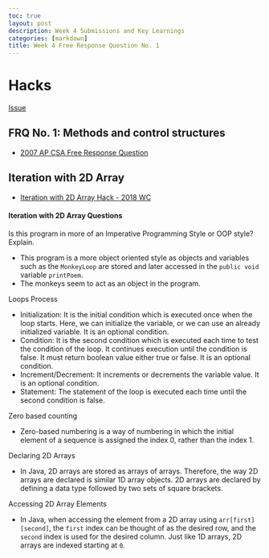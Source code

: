 ```yaml
---
toc: true
layout: post
description: Week 4 Submissions and Key Learnings
categories: [markdown]
title: Week 4 Free Response Question No. 1
---
```


# Hacks

[Issue](https://github.com/kar722/fastpages/issues/6)

## FRQ No. 1: Methods and control structures
- [2007 AP CSA Free Response Question](https://kar722.github.io/fastpages/2022/09/15/FRQ-1-Juypter-Notebook.html)

## Iteration with 2D Array
- [Iteration with 2D Array Hack - 2018 WC](https://kar722.github.io/fastpages/2022/09/18/2D-Iteration-Array-Jupyter-Notebook.html)

#### Iteration with 2D Array Questions

Is this program in more of an Imperative Programming Style or OOP style? Explain.
- This program is a more object oriented style as objects and variables such as the ```MonkeyLoop``` are stored and later accessed in the ```public void``` variable ```printPoem```.
- The monkeys seem to act as an object in the program. 

Loops Process
- Initialization: It is the initial condition which is executed once when the loop starts. Here, we can initialize the variable, or we can use an already initialized variable. It is an optional condition.
- Condition: It is the second condition which is executed each time to test the condition of the loop. It continues execution until the condition is false. It must return boolean value either true or false. It is an optional condition.
- Increment/Decrement: It increments or decrements the variable value. It is an optional condition.
- Statement: The statement of the loop is executed each time until the second condition is false.

Zero based counting
- Zero-based numbering is a way of numbering in which the initial element of a sequence is assigned the index 0, rather than the index 1.

Declaring 2D Arrays
- In Java, 2D arrays are stored as arrays of arrays. Therefore, the way 2D arrays are declared is similar 1D array objects. 2D arrays are declared by defining a data type followed by two sets of square brackets.

Accessing 2D Array Elements
- In Java, when accessing the element from a 2D array using ```arr[first][second]```, the ```first``` index can be thought of as the desired row, and the ```second``` index is used for the desired column. Just like 1D arrays, 2D arrays are indexed starting at ```0```.
